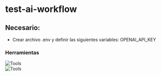 # test-ai-workflow

## Necesario:
- Crear archivo .env y definir las siguientes variables: OPENAI_API_KEY

### Herramientas
![Tools](https://go-skill-icons.vercel.app/api/icons?i=react,css)\
![Tools](https://go-skill-icons.vercel.app/api/icons?i=python,flask,huggingface,api,insomnia,chatgpt)
